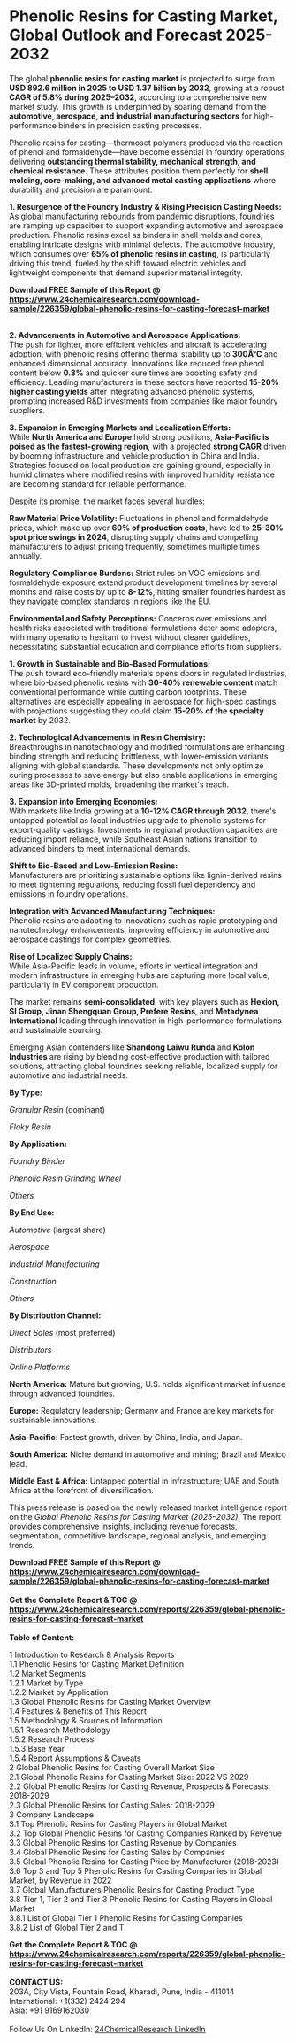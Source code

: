 <h1>Phenolic Resins for Casting Market, Global Outlook and Forecast 2025-2032</h1><p>The global <strong>phenolic resins for casting market</strong> is projected to surge from <strong>USD 892.6 million in 2025 to USD 1.37 billion by 2032</strong>, growing at a robust <strong>CAGR of 5.8% during 2025–2032</strong>, according to a comprehensive new market study. This growth is underpinned by soaring demand from the <strong>automotive, aerospace, and industrial manufacturing sectors</strong> for high-performance binders in precision casting processes.</p><p>Phenolic resins for casting—thermoset polymers produced via the reaction of phenol and formaldehyde—have become essential in foundry operations, delivering <strong>outstanding thermal stability, mechanical strength, and chemical resistance</strong>. These attributes position them perfectly for <strong>shell molding, core-making, and advanced metal casting applications</strong> where durability and precision are paramount.</p><p><strong>1. Resurgence of the Foundry Industry &amp; Rising Precision Casting Needs:</strong><br>
As global manufacturing rebounds from pandemic disruptions, foundries are ramping up capacities to support expanding automotive and aerospace production. Phenolic resins excel as binders in shell molds and cores, enabling intricate designs with minimal defects. The automotive industry, which consumes over <strong>65% of phenolic resins in casting</strong>, is particularly driving this trend, fueled by the shift toward electric vehicles and lightweight components that demand superior material integrity.</p><div><b>Download FREE Sample of this Report @ 
            <a href="https://www.24chemicalresearch.com/download-sample/226359/global-phenolic-resins-for-casting-forecast-market">
            https://www.24chemicalresearch.com/download-sample/226359/global-phenolic-resins-for-casting-forecast-market</a></b></div><br><p><strong>2. Advancements in Automotive and Aerospace Applications:</strong><br>
The push for lighter, more efficient vehicles and aircraft is accelerating adoption, with phenolic resins offering thermal stability up to <strong>300Â°C</strong> and enhanced dimensional accuracy. Innovations like reduced free phenol content below <strong>0.3%</strong> and quicker cure times are boosting safety and efficiency. Leading manufacturers in these sectors have reported <strong>15-20% higher casting yields</strong> after integrating advanced phenolic systems, prompting increased R&amp;D investments from companies like major foundry suppliers.</p><p><strong>3. Expansion in Emerging Markets and Localization Efforts:</strong><br>
While <strong>North America and Europe</strong> hold strong positions, <strong>Asia-Pacific is poised as the fastest-growing region</strong>, with a projected <strong>strong CAGR</strong> driven by booming infrastructure and vehicle production in China and India. Strategies focused on local production are gaining ground, especially in humid climates where modified resins with improved humidity resistance are becoming standard for reliable performance.</p><p>Despite its promise, the market faces several hurdles:</p><p><strong>Raw Material Price Volatility:</strong> Fluctuations in phenol and formaldehyde prices, which make up over <strong>60% of production costs</strong>, have led to <strong>25-30% spot price swings in 2024</strong>, disrupting supply chains and compelling manufacturers to adjust pricing frequently, sometimes multiple times annually.</p><p><strong>Regulatory Compliance Burdens:</strong> Strict rules on VOC emissions and formaldehyde exposure extend product development timelines by several months and raise costs by up to <strong>8-12%</strong>, hitting smaller foundries hardest as they navigate complex standards in regions like the EU.</p><p><strong>Environmental and Safety Perceptions:</strong> Concerns over emissions and health risks associated with traditional formulations deter some adopters, with many operations hesitant to invest without clearer guidelines, necessitating substantial education and compliance efforts from suppliers.</p><p><strong>1. Growth in Sustainable and Bio-Based Formulations:</strong><br>
The push toward eco-friendly materials opens doors in regulated industries, where bio-based phenolic resins with <strong>30-40% renewable content</strong> match conventional performance while cutting carbon footprints. These alternatives are especially appealing in aerospace for high-spec castings, with projections suggesting they could claim <strong>15-20% of the specialty market</strong> by 2032.</p><p><strong>2. Technological Advancements in Resin Chemistry:</strong><br>
Breakthroughs in nanotechnology and modified formulations are enhancing binding strength and reducing brittleness, with lower-emission variants aligning with global standards. These developments not only optimize curing processes to save energy but also enable applications in emerging areas like 3D-printed molds, broadening the market's reach.</p><p><strong>3. Expansion into Emerging Economies:</strong><br>
With markets like India growing at a <strong>10-12% CAGR through 2032</strong>, there's untapped potential as local industries upgrade to phenolic systems for export-quality castings. Investments in regional production capacities are reducing import reliance, while Southeast Asian nations transition to advanced binders to meet international demands.</p><p><strong>Shift to Bio-Based and Low-Emission Resins:</strong><br>
	Manufacturers are prioritizing sustainable options like lignin-derived resins to meet tightening regulations, reducing fossil fuel dependency and emissions in foundry operations.</p><p><strong>Integration with Advanced Manufacturing Techniques:</strong><br>
	Phenolic resins are adapting to innovations such as rapid prototyping and nanotechnology enhancements, improving efficiency in automotive and aerospace castings for complex geometries.</p><p><strong>Rise of Localized Supply Chains:</strong><br>
	While Asia-Pacific leads in volume, efforts in vertical integration and modern infrastructure in emerging hubs are capturing more local value, particularly in EV component production.</p><p>The market remains <strong>semi-consolidated</strong>, with key players such as <strong>Hexion, SI Group, Jinan Shengquan Group, Prefere Resins</strong>, and <strong>Metadynea International</strong> leading through innovation in high-performance formulations and sustainable sourcing.</p><p>Emerging Asian contenders like <strong>Shandong Laiwu Runda</strong> and <strong>Kolon Industries</strong> are rising by blending cost-effective production with tailored solutions, attracting global foundries seeking reliable, localized supply for automotive and industrial needs.</p><p><strong>By Type:</strong></p><p><em>Granular Resin</em> (dominant)</p><p><em>Flaky Resin</em></p><p><strong>By Application:</strong></p><p><em>Foundry Binder</em></p><p><em>Phenolic Resin Grinding Wheel</em></p><p><em>Others</em></p><p><strong>By End Use:</strong></p><p><em>Automotive</em> (largest share)</p><p><em>Aerospace</em></p><p><em>Industrial Manufacturing</em></p><p><em>Construction</em></p><p><em>Others</em></p><p><strong>By Distribution Channel:</strong></p><p><em>Direct Sales</em> (most preferred)</p><p><em>Distributors</em></p><p><em>Online Platforms</em></p><p><strong>North America:</strong> Mature but growing; U.S. holds significant market influence through advanced foundries.</p><p><strong>Europe:</strong> Regulatory leadership; Germany and France are key markets for sustainable innovations.</p><p><strong>Asia-Pacific:</strong> Fastest growth, driven by China, India, and Japan.</p><p><strong>South America:</strong> Niche demand in automotive and mining; Brazil and Mexico lead.</p><p><strong>Middle East &amp; Africa:</strong> Untapped potential in infrastructure; UAE and South Africa at the forefront of diversification.</p><p>This press release is based on the newly released market intelligence report on the <em>Global Phenolic Resins for Casting Market (2025–2032)</em>. The report provides comprehensive insights, including revenue forecasts, segmentation, competitive landscape, regional analysis, and emerging trends.</p><div><b>Download FREE Sample of this Report @ 
            <a href="https://www.24chemicalresearch.com/download-sample/226359/global-phenolic-resins-for-casting-forecast-market">
            https://www.24chemicalresearch.com/download-sample/226359/global-phenolic-resins-for-casting-forecast-market</a></b></div><br><div><b>Get the Complete Report & TOC @ 
            <a href="https://www.24chemicalresearch.com/reports/226359/global-phenolic-resins-for-casting-forecast-market">
            https://www.24chemicalresearch.com/reports/226359/global-phenolic-resins-for-casting-forecast-market</a></b></div><br>
            <b>Table of Content:</b><p>1 Introduction to Research & Analysis Reports<br />
    1.1 Phenolic Resins for Casting Market Definition<br />
    1.2 Market Segments<br />
        1.2.1 Market by Type<br />
        1.2.2 Market by Application<br />
    1.3 Global Phenolic Resins for Casting Market Overview<br />
    1.4 Features & Benefits of This Report<br />
    1.5 Methodology & Sources of Information<br />
        1.5.1 Research Methodology<br />
        1.5.2 Research Process<br />
        1.5.3 Base Year<br />
        1.5.4 Report Assumptions & Caveats<br />
2 Global Phenolic Resins for Casting Overall Market Size<br />
    2.1 Global Phenolic Resins for Casting Market Size: 2022 VS 2029<br />
    2.2 Global Phenolic Resins for Casting Revenue, Prospects & Forecasts: 2018-2029<br />
    2.3 Global Phenolic Resins for Casting Sales: 2018-2029<br />
3 Company Landscape<br />
    3.1 Top Phenolic Resins for Casting Players in Global Market<br />
    3.2 Top Global Phenolic Resins for Casting Companies Ranked by Revenue<br />
    3.3 Global Phenolic Resins for Casting Revenue by Companies<br />
    3.4 Global Phenolic Resins for Casting Sales by Companies<br />
    3.5 Global Phenolic Resins for Casting Price by Manufacturer (2018-2023)<br />
    3.6 Top 3 and Top 5 Phenolic Resins for Casting Companies in Global Market, by Revenue in 2022<br />
    3.7 Global Manufacturers Phenolic Resins for Casting Product Type<br />
    3.8 Tier 1, Tier 2 and Tier 3 Phenolic Resins for Casting Players in Global Market<br />
        3.8.1 List of Global Tier 1 Phenolic Resins for Casting Companies<br />
        3.8.2 List of Global Tier 2 and T</p><div><b>Get the Complete Report & TOC @ 
            <a href="https://www.24chemicalresearch.com/reports/226359/global-phenolic-resins-for-casting-forecast-market">
            https://www.24chemicalresearch.com/reports/226359/global-phenolic-resins-for-casting-forecast-market</a></b></div><br><b>CONTACT US:</b><br>
            203A, City Vista, Fountain Road, Kharadi, Pune, India - 411014<br>
            International: +1(332) 2424 294<br>
            Asia: +91 9169162030 <br><br>
            Follow Us On LinkedIn: <a href="https://www.linkedin.com/company/24chemicalresearch/">24ChemicalResearch LinkedIn</a>